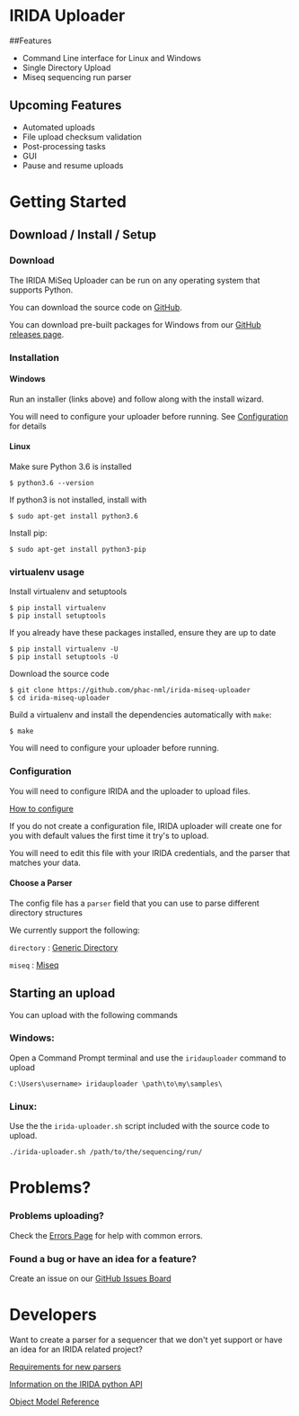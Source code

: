 # IRIDA Uploader


##Features
* Command Line interface for Linux and Windows
* Single Directory Upload
* Miseq sequencing run parser

## Upcoming Features
* Automated uploads
* File upload checksum validation
* Post-processing tasks
* GUI
* Pause and resume uploads

# Getting Started

## Download / Install / Setup

### Download

The IRIDA MiSeq Uploader can be run on any operating system that supports Python.

You can download the source code on [GitHub](https://github.com/phac-nml/irida-uploader).

You can download pre-built packages for Windows from our [GitHub releases page](https://github.com/phac-nml/irida-uploader/releases).

### Installation

#### Windows

Run an installer (links above) and follow along with the install wizard.

You will need to configure your uploader before running. See [Configuration](configuration.md) for details

#### Linux

Make sure Python 3.6 is installed

    $ python3.6 --version

If python3 is not installed, install with

    $ sudo apt-get install python3.6

Install pip:

    $ sudo apt-get install python3-pip

### virtualenv usage  

Install virtualenv and setuptools

    $ pip install virtualenv
    $ pip install setuptools

If you already have these packages installed, ensure they are up to date

    $ pip install virtualenv -U
    $ pip install setuptools -U

Download the source code

    $ git clone https://github.com/phac-nml/irida-miseq-uploader
    $ cd irida-miseq-uploader

Build a virtualenv and install the dependencies automatically with `make`:

    $ make
    
You will need to configure your uploader before running.

### Configuration

You will need to configure IRIDA and the uploader to upload files.

[How to configure](configuration.md)

If you do not create a configuration file, IRIDA uploader will create one for you with default values the first time it try's to upload.

You will need to edit this file with your IRIDA credentials, and the parser that matches your data.

#### Choose a Parser

The config file has a `parser` field that you can use to parse different directory structures

We currently support the following:

`directory` : [Generic Directory](parsers/directory.md)

`miseq` : [Miseq](parsers/miseq.md)

## Starting an upload

You can upload with the following commands

### Windows:

Open a Command Prompt terminal and use the `iridauploader` command to upload

`C:\Users\username> iridauploader \path\to\my\samples\`

### Linux:

Use the the `irida-uploader.sh` script included with the source code to upload.

`./irida-uploader.sh /path/to/the/sequencing/run/`


# Problems?

### Problems uploading?
Check the [Errors Page](errors.md) for help with common errors.

### Found a bug or have an idea for a feature?
Create an issue on our [GitHub Issues Board](https://github.com/phac-nml/irida-uploader/issues)

# Developers

Want to create a parser for a sequencer that we don't yet support or have an idea for an IRIDA related project?

[Requirements for new parsers](developers/parsers.md)

[Information on the IRIDA python API](developers/api.md)

[Object Model Reference](developers/objects.md)

